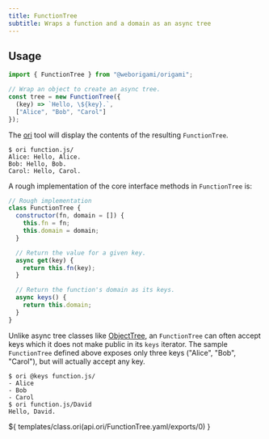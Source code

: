 ```yaml
---
title: FunctionTree
subtitle: Wraps a function and a domain as an async tree
---
```


## Usage

```js
import { FunctionTree } from "@weborigami/origami";

// Wrap an object to create an async tree.
const tree = new FunctionTree({
  (key) => `Hello, \${key}.`,
  ["Alice", "Bob", "Carol"]
});
```

The [ori](/ori) tool will display the contents of the resulting `FunctionTree`.

```console
$ ori function.js/
Alice: Hello, Alice.
Bob: Hello, Bob.
Carol: Hello, Carol.
```

A rough implementation of the core interface methods in `FunctionTree` is:

```js
// Rough implementation
class FunctionTree {
  constructor(fn, domain = []) {
    this.fn = fn;
    this.domain = domain;
  }

  // Return the value for a given key.
  async get(key) {
    return this.fn(key);
  }

  // Return the function's domain as its keys.
  async keys() {
    return this.domain;
  }
}
```

Unlike async tree classes like [ObjectTree](ObjectTree.html), an `FunctionTree` can often accept keys which it does not make public in its `keys` iterator. The sample `FunctionTree` defined above exposes only three keys ("Alice", "Bob", "Carol"), but will actually accept any key.

```console
$ ori @keys function.js/
- Alice
- Bob
- Carol
$ ori function.js/David
Hello, David.
```

${ templates/class.ori(api.ori/FunctionTree.yaml/exports/0) }
